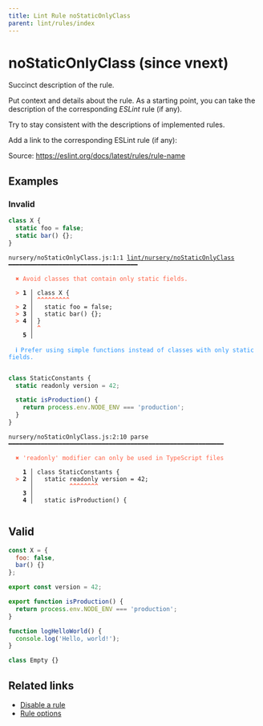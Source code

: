 ```yaml
---
title: Lint Rule noStaticOnlyClass
parent: lint/rules/index
---
```


# noStaticOnlyClass (since vnext)

Succinct description of the rule.

Put context and details about the rule.
As a starting point, you can take the description of the corresponding _ESLint_ rule (if any).

Try to stay consistent with the descriptions of implemented rules.

Add a link to the corresponding ESLint rule (if any):

Source: https://eslint.org/docs/latest/rules/rule-name

## Examples

### Invalid

```jsx
class X {
  static foo = false;
  static bar() {};
}
```

<pre class="language-text"><code class="language-text">nursery/noStaticOnlyClass.js:1:1 <a href="https://docs.rome.tools/lint/rules/noStaticOnlyClass">lint/nursery/noStaticOnlyClass</a> ━━━━━━━━━━━━━━━━━━━━━━━━━━━━━━━━━━━━

<strong><span style="color: Tomato;">  </span></strong><strong><span style="color: Tomato;">✖</span></strong> <span style="color: Tomato;">Avoid classes that contain only static fields.</span>
  
<strong><span style="color: Tomato;">  </span></strong><strong><span style="color: Tomato;">&gt;</span></strong> <strong>1 │ </strong>class X {
   <strong>   │ </strong><strong><span style="color: Tomato;">^</span></strong><strong><span style="color: Tomato;">^</span></strong><strong><span style="color: Tomato;">^</span></strong><strong><span style="color: Tomato;">^</span></strong><strong><span style="color: Tomato;">^</span></strong><strong><span style="color: Tomato;">^</span></strong><strong><span style="color: Tomato;">^</span></strong><strong><span style="color: Tomato;">^</span></strong><strong><span style="color: Tomato;">^</span></strong>
<strong><span style="color: Tomato;">  </span></strong><strong><span style="color: Tomato;">&gt;</span></strong> <strong>2 │ </strong>  static foo = false;
<strong><span style="color: Tomato;">  </span></strong><strong><span style="color: Tomato;">&gt;</span></strong> <strong>3 │ </strong>  static bar() {};
<strong><span style="color: Tomato;">  </span></strong><strong><span style="color: Tomato;">&gt;</span></strong> <strong>4 │ </strong>}
   <strong>   │ </strong><strong><span style="color: Tomato;">^</span></strong>
    <strong>5 │ </strong>
  
<strong><span style="color: rgb(38, 148, 255);">  </span></strong><strong><span style="color: rgb(38, 148, 255);">ℹ</span></strong> <span style="color: rgb(38, 148, 255);">Prefer using simple functions instead of classes with only static fields.</span>
  
</code></pre>

```jsx
class StaticConstants {
  static readonly version = 42;

  static isProduction() {
    return process.env.NODE_ENV === 'production';
  }
}
```

<pre class="language-text"><code class="language-text">nursery/noStaticOnlyClass.js:2:10 parse ━━━━━━━━━━━━━━━━━━━━━━━━━━━━━━━━━━━━━━━━━━━━━━━━━━━━━━━━━━━━

<strong><span style="color: Tomato;">  </span></strong><strong><span style="color: Tomato;">✖</span></strong> <span style="color: Tomato;">'readonly' modifier can only be used in TypeScript files</span>
  
    <strong>1 │ </strong>class StaticConstants {
<strong><span style="color: Tomato;">  </span></strong><strong><span style="color: Tomato;">&gt;</span></strong> <strong>2 │ </strong>  static readonly version = 42;
   <strong>   │ </strong>         <strong><span style="color: Tomato;">^</span></strong><strong><span style="color: Tomato;">^</span></strong><strong><span style="color: Tomato;">^</span></strong><strong><span style="color: Tomato;">^</span></strong><strong><span style="color: Tomato;">^</span></strong><strong><span style="color: Tomato;">^</span></strong><strong><span style="color: Tomato;">^</span></strong><strong><span style="color: Tomato;">^</span></strong>
    <strong>3 │ </strong>
    <strong>4 │ </strong>  static isProduction() {
  
</code></pre>

## Valid

```jsx
const X = {
  foo: false,
  bar() {}
};
```

```jsx
export const version = 42;

export function isProduction() {
  return process.env.NODE_ENV === 'production';
}

function logHelloWorld() {
  console.log('Hello, world!');
}
```

```jsx
class Empty {}
```

## Related links

- [Disable a rule](/linter/#disable-a-lint-rule)
- [Rule options](/linter/#rule-options)
